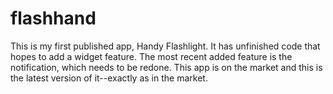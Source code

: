 flashhand
=========

This is my first published app, Handy Flashlight.
It has unfinished code that hopes to add a widget feature.
The most recent added feature is the notification, which needs to be redone.
This app is on the market and this is the latest version of it--exactly as in the market.
